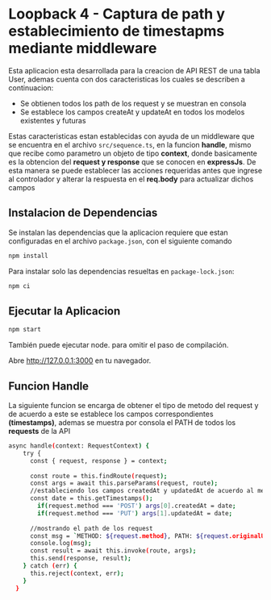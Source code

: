# Loopback 4 - Captura de path y establecimiento de timestapms mediante middleware

Esta aplicacion esta desarrollada para la creacion de API REST de una tabla User, ademas cuenta con dos caracteristicas los cuales se describen a continuacion:
- Se obtienen todos los path de los request y se muestran en consola
- Se establece los campos createAt y updateAt en todos los modelos existentes y futuras

Estas caracteristicas estan establecidas con ayuda de un middleware que se encuentra en el archivo `src/sequence.ts`, en la funcion **handle**, mismo que recibe como parametro un objeto de tipo **context**, donde basicamente es la obtencion del **request y response** que se conocen en **expressJs**. De esta manera se puede establecer las acciones requeridas antes que ingrese al controlador y alterar la respuesta en el **req.body** para actualizar dichos campos

## Instalacion de Dependencias

Se instalan las dependencias que la aplicacion requiere que estan configuradas en el archivo `package.json`, con el siguiente comando

```sh
npm install
```

Para instalar solo las dependencias resueltas en `package-lock.json`:

```sh
npm ci
```

## Ejecutar la Aplicacion

```sh
npm start
```

También puede ejecutar node. para omitir el paso de compilación.

Abre http://127.0.0.1:3000 en tu navegador.

## Funcion Handle

La siguiente funcion se encarga de obtener el tipo de metodo del request y de acuerdo a este se establece los campos correspondientes **(timestamps)**, ademas se muestra por consola el PATH de todos los **requests** de la API

```sh
async handle(context: RequestContext) {
    try {
      const { request, response } = context;
      
      const route = this.findRoute(request);
      const args = await this.parseParams(request, route);
      //estableciendo los campos createdAt y updatedAt de acuerdo al metodo
      const date = this.getTimestamps();
        if(request.method === 'POST') args[0].createdAt = date;
        if(request.method === 'PUT') args[1].updatedAt = date;
      
      //mostrando el path de los request
      const msg = `METHOD: ${request.method}, PATH: ${request.originalUrl}`
      console.log(msg);
      const result = await this.invoke(route, args);
      this.send(response, result);
    } catch (err) {
      this.reject(context, err);
    }
  }
```
